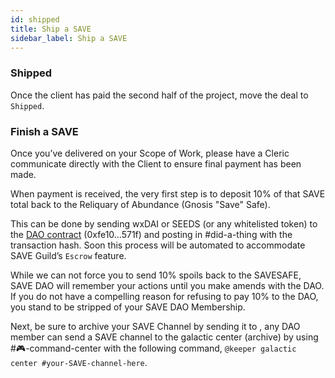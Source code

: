 ```yaml
---
id: shipped
title: Ship a SAVE
sidebar_label: Ship a SAVE
---
```


### Shipped

Once the client has paid the second half of the project, move the deal to `Shipped`.

### Finish a SAVE

Once you’ve delivered on your Scope of Work, please have a Cleric communicate directly with the Client to ensure final payment has been made.

When payment is received, the very first step is to deposit 10% of that SAVE total back to the Reliquary of Abundance (Gnosis "Save" Safe).

This can be done by sending wxDAI or SEEDS (or any whitelisted token) to the [DAO contract](https://blockscout.com/poa/xdai/address/0xfe1084bC16427e5EB7f13Fc19bCD4E641F7d571f) (0xfe10...571f) and posting in <span class='channels'>#did-a-thing</span> with the transaction hash. Soon this process will be automated to accommodate SAVE Guild’s `Escrow` feature.

While we can not force you to send 10% spoils back to the SAVESAFE, SAVE DAO will remember your actions until you make amends with the DAO. If you do not have a compelling reason for refusing to pay 10% to the DAO, you stand to be stripped of your SAVE DAO Membership.

Next, be sure to archive your SAVE Channel by sending it to , any DAO member can send a SAVE channel to the galactic center (archive) by using <span class='channels'>#🎮-command-center</span> with the following command, `@keeper galactic center #your-SAVE-channel-here`.